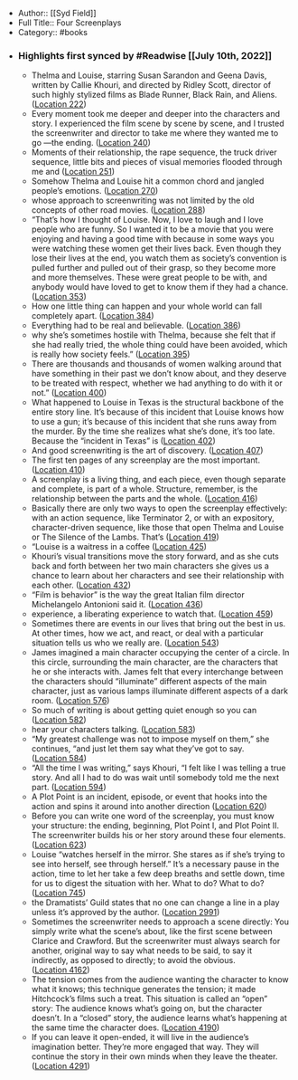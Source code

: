- Author:: [[Syd Field]]
- Full Title:: Four Screenplays
- Category:: #books
- ### Highlights first synced by #Readwise [[July 10th, 2022]]
    - Thelma and Louise, starring Susan Sarandon and Geena Davis, written by Callie Khouri, and directed by Ridley Scott, director of such highly stylized films as Blade Runner, Black Rain, and Aliens. ([Location 222](https://readwise.io/to_kindle?action=open&asin=B002QJZ9KE&location=222))
    - Every moment took me deeper and deeper into the characters and story. I experienced the film scene by scene by scene, and I trusted the screenwriter and director to take me where they wanted me to go —the ending. ([Location 240](https://readwise.io/to_kindle?action=open&asin=B002QJZ9KE&location=240))
    - Moments of their relationship, the rape sequence, the truck driver sequence, little bits and pieces of visual memories flooded through me and ([Location 251](https://readwise.io/to_kindle?action=open&asin=B002QJZ9KE&location=251))
    - Somehow Thelma and Louise hit a common chord and jangled people’s emotions. ([Location 270](https://readwise.io/to_kindle?action=open&asin=B002QJZ9KE&location=270))
    - whose approach to screenwriting was not limited by the old concepts of other road movies. ([Location 288](https://readwise.io/to_kindle?action=open&asin=B002QJZ9KE&location=288))
    - “That’s how I thought of Louise. Now, I love to laugh and I love people who are funny. So I wanted it to be a movie that you were enjoying and having a good time with because in some ways you were watching these women get their lives back. Even though they lose their lives at the end, you watch them as society’s convention is pulled further and pulled out of their grasp, so they become more and more themselves. These were great people to be with, and anybody would have loved to get to know them if they had a chance. ([Location 353](https://readwise.io/to_kindle?action=open&asin=B002QJZ9KE&location=353))
    - How one little thing can happen and your whole world can fall completely apart. ([Location 384](https://readwise.io/to_kindle?action=open&asin=B002QJZ9KE&location=384))
    - Everything had to be real and believable. ([Location 386](https://readwise.io/to_kindle?action=open&asin=B002QJZ9KE&location=386))
    - why she’s sometimes hostile with Thelma, because she felt that if she had really tried, the whole thing could have been avoided, which is really how society feels.” ([Location 395](https://readwise.io/to_kindle?action=open&asin=B002QJZ9KE&location=395))
    - There are thousands and thousands of women walking around that have something in their past we don’t know about, and they deserve to be treated with respect, whether we had anything to do with it or not.” ([Location 400](https://readwise.io/to_kindle?action=open&asin=B002QJZ9KE&location=400))
    - What happened to Louise in Texas is the structural backbone of the entire story line. It’s because of this incident that Louise knows how to use a gun; it’s because of this incident that she runs away from the murder. By the time she realizes what she’s done, it’s too late. Because the “incident in Texas” is ([Location 402](https://readwise.io/to_kindle?action=open&asin=B002QJZ9KE&location=402))
    - And good screenwriting is the art of discovery. ([Location 407](https://readwise.io/to_kindle?action=open&asin=B002QJZ9KE&location=407))
    - The first ten pages of any screenplay are the most important. ([Location 410](https://readwise.io/to_kindle?action=open&asin=B002QJZ9KE&location=410))
    - A screenplay is a living thing, and each piece, even though separate and complete, is part of a whole. Structure, remember, is the relationship between the parts and the whole. ([Location 416](https://readwise.io/to_kindle?action=open&asin=B002QJZ9KE&location=416))
    - Basically there are only two ways to open the screenplay effectively: with an action sequence, like Terminator 2, or with an expository, character-driven sequence, like those that open Thelma and Louise or The Silence of the Lambs. That’s ([Location 419](https://readwise.io/to_kindle?action=open&asin=B002QJZ9KE&location=419))
    - “Louise is a waitress in a coffee ([Location 425](https://readwise.io/to_kindle?action=open&asin=B002QJZ9KE&location=425))
    - Khouri’s visual transitions move the story forward, and as she cuts back and forth between her two main characters she gives us a chance to learn about her characters and see their relationship with each other. ([Location 432](https://readwise.io/to_kindle?action=open&asin=B002QJZ9KE&location=432))
    - “Film is behavior” is the way the great Italian film director Michelangelo Antonioni said it. ([Location 436](https://readwise.io/to_kindle?action=open&asin=B002QJZ9KE&location=436))
    - experience, a liberating experience to watch that. ([Location 459](https://readwise.io/to_kindle?action=open&asin=B002QJZ9KE&location=459))
    - Sometimes there are events in our lives that bring out the best in us. At other times, how we act, and react, or deal with a particular situation tells us who we really are. ([Location 543](https://readwise.io/to_kindle?action=open&asin=B002QJZ9KE&location=543))
    - James imagined a main character occupying the center of a circle. In this circle, surrounding the main character, are the characters that he or she interacts with. James felt that every interchange between the characters should “illuminate” different aspects of the main character, just as various lamps illuminate different aspects of a dark room. ([Location 576](https://readwise.io/to_kindle?action=open&asin=B002QJZ9KE&location=576))
    - So much of writing is about getting quiet enough so you can ([Location 582](https://readwise.io/to_kindle?action=open&asin=B002QJZ9KE&location=582))
    - hear your characters talking. ([Location 583](https://readwise.io/to_kindle?action=open&asin=B002QJZ9KE&location=583))
    - “My greatest challenge was not to impose myself on them,” she continues, “and just let them say what they’ve got to say. ([Location 584](https://readwise.io/to_kindle?action=open&asin=B002QJZ9KE&location=584))
    - “All the time I was writing,” says Khouri, “I felt like I was telling a true story. And all I had to do was wait until somebody told me the next part. ([Location 594](https://readwise.io/to_kindle?action=open&asin=B002QJZ9KE&location=594))
    - A Plot Point is an incident, episode, or event that hooks into the action and spins it around into another direction ([Location 620](https://readwise.io/to_kindle?action=open&asin=B002QJZ9KE&location=620))
    - Before you can write one word of the screenplay, you must know your structure: the ending, beginning, Plot Point I, and Plot Point II. The screenwriter builds his or her story around these four elements. ([Location 623](https://readwise.io/to_kindle?action=open&asin=B002QJZ9KE&location=623))
    - Louise “watches herself in the mirror. She stares as if she’s trying to see into herself, see through herself.” It’s a necessary pause in the action, time to let her take a few deep breaths and settle down, time for us to digest the situation with her. What to do? What to do? ([Location 745](https://readwise.io/to_kindle?action=open&asin=B002QJZ9KE&location=745))
    - the Dramatists’ Guild states that no one can change a line in a play unless it’s approved by the author. ([Location 2991](https://readwise.io/to_kindle?action=open&asin=B002QJZ9KE&location=2991))
    - Sometimes the screenwriter needs to approach a scene directly: You simply write what the scene’s about, like the first scene between Clarice and Crawford. But the screenwriter must always search for another, original way to say what needs to be said, to say it indirectly, as opposed to directly; to avoid the obvious. ([Location 4162](https://readwise.io/to_kindle?action=open&asin=B002QJZ9KE&location=4162))
    - The tension comes from the audience wanting the character to know what it knows; this technique generates the tension; it made Hitchcock’s films such a treat. This situation is called an “open” story: The audience knows what’s going on, but the character doesn’t. In a “closed” story, the audience learns what’s happening at the same time the character does. ([Location 4190](https://readwise.io/to_kindle?action=open&asin=B002QJZ9KE&location=4190))
    - If you can leave it open-ended, it will live in the audience’s imagination better. They’re more engaged that way. They will continue the story in their own minds when they leave the theater. ([Location 4291](https://readwise.io/to_kindle?action=open&asin=B002QJZ9KE&location=4291))

